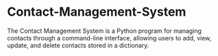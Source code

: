 # Contact-Management-System
The Contact Management System is a Python program for managing contacts through a command-line interface, allowing users to add, view, update, and delete contacts stored in a dictionary.
